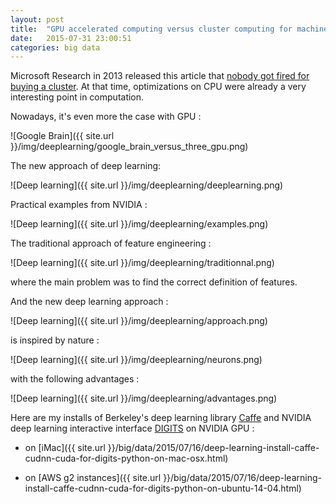 ```yaml
---
layout: post
title:  "GPU accelerated computing versus cluster computing for machine / deep learning"
date:   2015-07-31 23:00:51
categories: big data
---
```


Microsoft Research in 2013 released this article that [nobody got fired for buying a cluster](http://research.microsoft.com/pubs/179615/msrtr-2013-2.pdf). At that time, optimizations on CPU were already a very interesting point in computation.

Nowadays, it's even more the case with GPU :

![Google Brain]({{ site.url }}/img/deeplearning/google_brain_versus_three_gpu.png)

The new approach of deep learning:

![Deep learning]({{ site.url }}/img/deeplearning/deeplearning.png)

Practical examples from NVIDIA :

![Deep learning]({{ site.url }}/img/deeplearning/examples.png)

The traditional approach of feature engineering :

![Deep learning]({{ site.url }}/img/deeplearning/traditionnal.png)

where the main problem was to find the correct definition of features.

And the new deep learning approach :

![Deep learning]({{ site.url }}/img/deeplearning/approach.png)

is inspired by nature :

![Deep learning]({{ site.url }}/img/deeplearning/neurons.png)

with the following advantages :

![Deep learning]({{ site.url }}/img/deeplearning/advantages.png)


Here are my installs of Berkeley's deep learning library [Caffe](http://caffe.berkeleyvision.org/) and NVIDIA deep learning interactive interface [DIGITS](https://developer.nvidia.com/digits) on NVIDIA GPU :

- on [iMac]({{ site.url }}/big/data/2015/07/16/deep-learning-install-caffe-cudnn-cuda-for-digits-python-on-mac-osx.html)

- on [AWS g2 instances]({{ site.url }}/big/data/2015/07/16/deep-learning-install-caffe-cudnn-cuda-for-digits-python-on-ubuntu-14-04.html)
